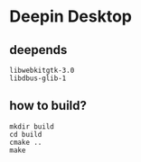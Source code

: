 Deepin Desktop
==============

deepends 
-------
    libwebkitgtk-3.0
    libdbus-glib-1


how to build?
------
    mkdir build
    cd build
    cmake ..
    make
